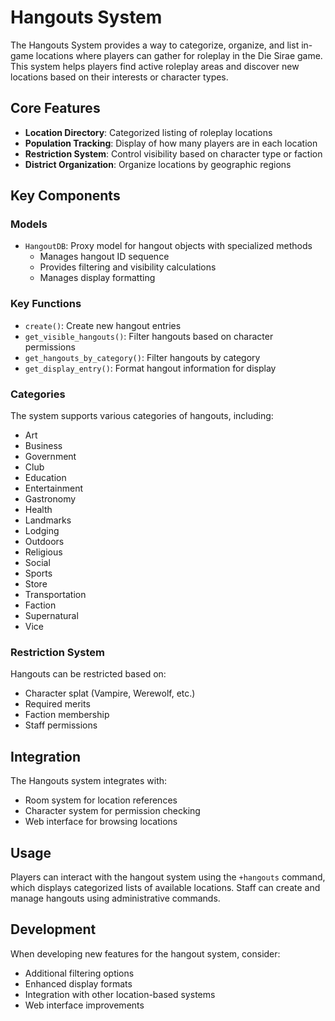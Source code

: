 # Hangouts System

The Hangouts System provides a way to categorize, organize, and list in-game locations where players can gather for roleplay in the Die Sirae game. This system helps players find active roleplay areas and discover new locations based on their interests or character types.

## Core Features

- **Location Directory**: Categorized listing of roleplay locations
- **Population Tracking**: Display of how many players are in each location
- **Restriction System**: Control visibility based on character type or faction
- **District Organization**: Organize locations by geographic regions

## Key Components

### Models

- `HangoutDB`: Proxy model for hangout objects with specialized methods
  - Manages hangout ID sequence
  - Provides filtering and visibility calculations
  - Manages display formatting

### Key Functions

- `create()`: Create new hangout entries
- `get_visible_hangouts()`: Filter hangouts based on character permissions
- `get_hangouts_by_category()`: Filter hangouts by category
- `get_display_entry()`: Format hangout information for display

### Categories

The system supports various categories of hangouts, including:
- Art
- Business
- Government
- Club
- Education
- Entertainment
- Gastronomy
- Health
- Landmarks
- Lodging
- Outdoors
- Religious
- Social
- Sports
- Store
- Transportation
- Faction
- Supernatural
- Vice

### Restriction System

Hangouts can be restricted based on:
- Character splat (Vampire, Werewolf, etc.)
- Required merits
- Faction membership
- Staff permissions

## Integration

The Hangouts system integrates with:
- Room system for location references
- Character system for permission checking
- Web interface for browsing locations

## Usage

Players can interact with the hangout system using the `+hangouts` command, which displays categorized lists of available locations. Staff can create and manage hangouts using administrative commands.

## Development

When developing new features for the hangout system, consider:
- Additional filtering options
- Enhanced display formats
- Integration with other location-based systems
- Web interface improvements
